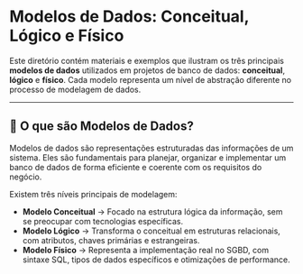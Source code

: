 # Modelos de Dados: Conceitual, Lógico e Físico

Este diretório contém materiais e exemplos que ilustram os três principais **modelos de dados** utilizados em projetos de banco de dados: **conceitual**, **lógico** e **físico**. Cada modelo representa um nível de abstração diferente no processo de modelagem de dados.

---

## 🔹 O que são Modelos de Dados?

Modelos de dados são representações estruturadas das informações de um sistema. Eles são fundamentais para planejar, organizar e implementar um banco de dados de forma eficiente e coerente com os requisitos do negócio.

Existem três níveis principais de modelagem:

- **Modelo Conceitual** → Focado na estrutura lógica da informação, sem se preocupar com tecnologias específicas.
- **Modelo Lógico** → Transforma o conceitual em estruturas relacionais, com atributos, chaves primárias e estrangeiras.
- **Modelo Físico** → Representa a implementação real no SGBD, com sintaxe SQL, tipos de dados específicos e otimizações de performance.


